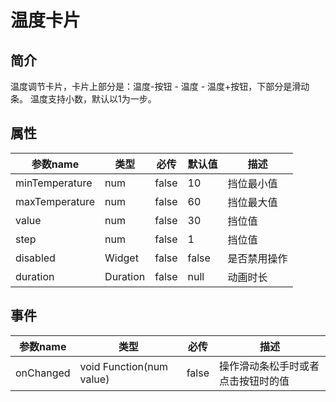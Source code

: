 # 温度卡片

## 简介
温度调节卡片，卡片上部分是：温度-按钮 - 温度 - 温度+按钮，下部分是滑动条。
温度支持小数，默认以1为一步。


## 属性

| 参数name         | 类型       | 必传    | 默认值   | 描述     |
|----------------|----------|-------|-------|--------|
| minTemperature | num      | false | 10    | 挡位最小值  |
| maxTemperature | num      | false | 60    | 挡位最大值  |
| value          | num      | false | 30    | 挡位值    |
| step           | num      | false | 1     | 挡位值    |
| disabled       | Widget   | false | false | 是否禁用操作 |
| duration       | Duration | false | null  | 动画时长   |

## 事件

| 参数name    | 类型                       | 必传    | 描述                |
|-----------|--------------------------|-------|-------------------|
| onChanged | void Function(num value) | false | 操作滑动条松手时或者点击按钮时的值 |
